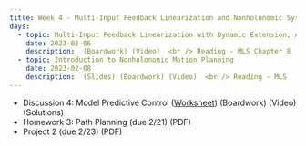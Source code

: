 ```yaml
---
title: Week 4 - Multi-Input Feedback Linearization and Nonholonomic Systems
days:
  - topic: Multi-Input Feedback Linearization with Dynamic Extension, Application to Planar Quadrotors
    date: 2023-02-06
    description:  (Boardwork) (Video)  <br /> Reading - MLS Chapter 8
  - topic: Introduction to Nonholonomic Motion Planning
    date: 2023-02-08
    description:  (Slides) (Boardwork) (Video)  <br /> Reading - MLS
---
```


- Discussion 4: Model Predictive Control ([Worksheet](https://ucb-ee106.github.io/106b-sp24site/assets/disc/disc4_mpc.pdf)) (Boardwork) (Video) (Solutions)
- Homework 3: Path Planning (due 2/21) (PDF)
- Project 2 (due 2/23) (PDF)

<a id="Week5"></a>
